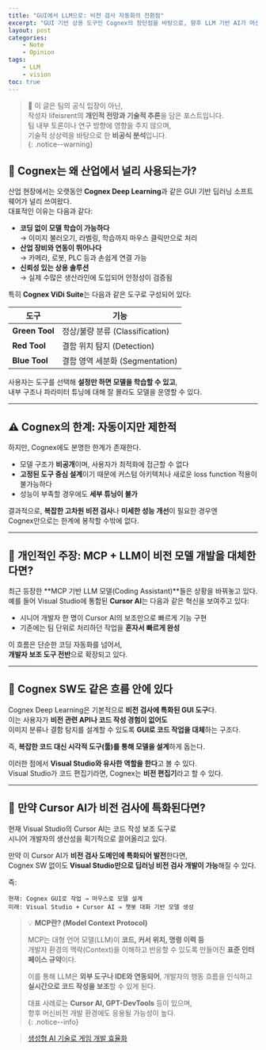 ```yaml
---
title: "GUI에서 LLM으로: 비전 검사 자동화의 전환점"
excerpt: "GUI 기반 상용 도구인 Cognex의 장단점을 바탕으로, 향후 LLM 기반 AI가 머신비전 모델 개발을 어떻게 변화시킬 수 있을지에 대해 lifeisrent의 개인적 관점을 정리한다."
layout: post
categories:
    - Note 
    - Opinion
tags: 
    - LLM
    - vision
toc: true
---
```


> 📌 이 글은 팀의 공식 입장이 아닌,  
> 작성자 lifeisrent의 **개인적 전망과 기술적 추론**을 담은 포스트입니다.  
> 팀 내부 토론이나 연구 방향에 영향을 주지 않으며,  
> 기술적 상상력을 바탕으로 한 **비공식 분석**입니다.  
{: .notice--warning}


## 🧠 Cognex는 왜 산업에서 널리 사용되는가?

산업 현장에서는 오랫동안 **Cognex Deep Learning**과 같은 GUI 기반 딥러닝 소프트웨어가 널리 쓰여왔다.  
대표적인 이유는 다음과 같다:

- **코딩 없이 모델 학습이 가능하다**  
  → 이미지 불러오기, 라벨링, 학습까지 마우스 클릭만으로 처리
- **산업 장비와 연동이 뛰어나다**  
  → 카메라, 로봇, PLC 등과 손쉽게 연결 가능
- **신뢰성 있는 상용 솔루션**  
  → 실제 수많은 생산라인에 도입되어 안정성이 검증됨

특히 **Cognex ViDi Suite**는 다음과 같은 도구로 구성되어 있다:

| 도구 | 기능 |
|------|------|
| **Green Tool** | 정상/불량 분류 (Classification) |
| **Red Tool**   | 결함 위치 탐지 (Detection) |
| **Blue Tool**  | 결함 영역 세분화 (Segmentation) |

사용자는 도구를 선택해 **설정만 하면 모델을 학습할 수 있고**,  
내부 구조나 파라미터 튜닝에 대해 잘 몰라도 모델을 운영할 수 있다.

---

## ⚠️ Cognex의 한계: 자동이지만 제한적

하지만, Cognex에도 분명한 한계가 존재한다.

- 모델 구조가 **비공개**이며, 사용자가 최적화에 접근할 수 없다
- **고정된 도구 중심 설계**이기 때문에 커스텀 아키텍처나 새로운 loss function 적용이 불가능하다
- 성능이 부족할 경우에도 **세부 튜닝이 불가**

결과적으로, **복잡한 고차원 비전 검사**나 **미세한 성능 개선**이 필요한 경우엔  
Cognex만으로는 한계에 봉착할 수밖에 없다.

---

## 🤖 개인적인 주장: MCP + LLM이 비전 모델 개발을 대체한다면?

최근 등장한 **MCP 기반 LLM 모델(Coding Assistant)**들은 상황을 바꿔놓고 있다.  
예를 들어 Visual Studio에 통합된 **Cursor AI**는 다음과 같은 혁신을 보여주고 있다:

- 시니어 개발자 한 명이 Cursor AI의 보조만으로 빠르게 기능 구현
- 기존에는 팀 단위로 처리하던 작업을 **혼자서 빠르게 완성**

이 흐름은 단순한 코딩 자동화를 넘어서,  
**개발자 보조 도구 전반**으로 확장되고 있다.

---

## 🧠 Cognex SW도 같은 흐름 안에 있다

Cognex Deep Learning은 기본적으로 **비전 검사에 특화된 GUI 도구**다.  
이는 사용자가 **비전 관련 API나 코드 작성 경험이 없어도**  
이미지 분류나 결함 탐지를 설계할 수 있도록 **GUI로 코드 작업을 대체**하는 구조다.

즉, **복잡한 코드 대신 시각적 도구(툴)를 통해 모델을 설계**하게 돕는다.

이러한 점에서 **Visual Studio와 유사한 역할을 한다**고 볼 수 있다.  
Visual Studio가 코드 편집기라면, Cognex는 **비전 편집기**라고 할 수 있다.

---

## 🔮 만약 Cursor AI가 비전 검사에 특화된다면?

현재 Visual Studio의 Cursor AI는 코드 작성 보조 도구로  
시니어 개발자의 생산성을 획기적으로 끌어올리고 있다.

만약 이 Cursor AI가 **비전 검사 도메인에 특화되어 발전**한다면,  
Cognex SW 없이도 **Visual Studio만으로 딥러닝 비전 검사 개발이 가능**해질 수 있다.

즉:

```text
현재: Cognex GUI로 작업 → 마우스로 모델 설계
미래: Visual Studio + Cursor AI → 챗봇 대화 기반 모델 생성
```

> 💡 **MCP란? (Model Context Protocol)**  
>  
> MCP는 대형 언어 모델(LLM)이 **코드, 커서 위치, 명령 이력 등**  
> 개발자 환경의 맥락(Context)을 이해하고 반응할 수 있도록 만들어진 **표준 인터페이스 규약**이다.  
>  
> 이를 통해 LLM은 **외부 도구나 IDE와 연동되어**, 개발자의 행동 흐름을 인식하고 **실시간으로 코드 작성을 보조**할 수 있게 된다.  
>  
> 대표 사례로는 **Cursor AI, GPT-DevTools** 등이 있으며,  
> 향후 머신비전 개발 환경에도 응용될 가능성이 높다.  
{: .notice--info}

> [생성형 AI 기술로 게임 개발 효율화](https://www.aitimes.com/news/articleView.html?idxno=170671)  

